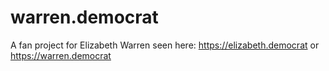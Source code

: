 # warren.democrat
A fan project for Elizabeth Warren seen here:   https://elizabeth.democrat or https://warren.democrat
